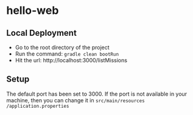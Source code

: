 # hello-web

## Local Deployment
* Go to the root directory of the project
* Run the  command: 
`gradle clean bootRun`
* Hit the url: http://localhost:3000/listMissions

## Setup
The default port has been set to 3000. If the port is not available in your machine, then you can change it in `src/main/resources
/application.properties`
